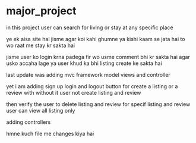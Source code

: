 # major_project

in this project user can search for living or stay at any specific place 

ye ek aisa site hai jisme agar koi kahi ghumne ya kishi kaam se jata hai  to wo raat me stay kr sakta hai 

 jisme user ko login krna padega fir wo usme comment bhi kr sakta hai agar usko accaha lage ya user khud ka bhi listing create ke sakta hai


last update was adding mvc framework 
 model views and controller 

  yet i am adding sign up login and logout button for create a listing or a review  with without it user not create listing and review 


  then verify the user to delete listing and review for specif listing and review user can view all listing only 

  adding controllers

  hmne kuch file me changes kiya hai 
